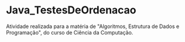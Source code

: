 # Java_TestesDeOrdenacao

Atividade realizada para a matéria de "Algoritmos, Estrutura de Dados e Programação", do curso de Ciência da Computação.
